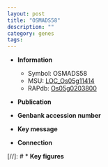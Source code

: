 ```yaml
---
layout: post
title: "OSMADS58"
description: ""
category: genes
tags: 
---
```


* **Information**  
    + Symbol: OSMADS58  
    + MSU: [LOC_Os05g11414](http://rice.uga.edu/cgi-bin/ORF_infopage.cgi?orf=LOC_Os05g11414)  
    + RAPdb: [Os05g0203800](http://rapdb.dna.affrc.go.jp/viewer/gbrowse_details/irgsp1?name=Os05g0203800)  

* **Publication**  

* **Genbank accession number**  

* **Key message**  

* **Connection**  

[//]: # * **Key figures**  


